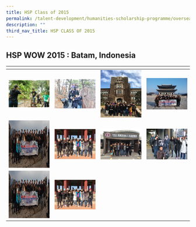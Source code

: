 ```yaml
---
title: HSP Class of 2015
permalink: /talent-development/humanities-scholarship-programme/overseasexposure-education-gallery/2015/
description: ""
third_nav_title: HSP CLASS OF 2015
---
```

HSP WOW 2015 : Batam, Indonesia
-------------------------------


<table>
<thead>
  <tr>
    <th style="width:200px"></th>
    <th style="width:200px"></th>
    <th style="width:200px"></th>
		<th style="width:200px"></th>
  </tr>
</thead>
<tbody>
  <tr>
    <td style ="text-align:center"><a href="/images/2015-batam%201.jpeg"> <img src="/images/2015-batam%201.jpeg" style="width:200px"></a></td>
    <td style ="text-align:center"><a href="/images/OEP%20Gallery/2017/Picture2.jpg"> <img src="/images/OEP%20Gallery/2017/Picture2.jpg" style="width:200px"></a></td>
    <td style ="text-align:center"><a href="/images/OEP%20Gallery/2017/Picture3.jpg"> <img src="/images/OEP%20Gallery/2017/Picture3.jpg" style="width:200px; height: 130px"></a></td>
    <td style ="text-align:center"><a href="/images/OEP%20Gallery/2017/Picture4.jpg"> <img src="/images/OEP%20Gallery/2017/Picture4.jpg" style="width:200px"></a></td>
  </tr>
   <tr>
    <td style ="text-align:center"><a href="/images/OEP%20Gallery/2017/Picture5.jpg"> <img src="/images/OEP%20Gallery/2017/Picture5.jpg" style="width:200px; height: 130px"></a></td>
    <td style ="text-align:center"><a href="/images/OEP%20Gallery/2017/Picture6.jpg"> <img src="/images/OEP%20Gallery/2017/Picture6.jpg" style="width:200px"></a></td>
    <td style ="text-align:center"><a href="/images/OEP%20Gallery/2017/Picture7.jpg"> <img src="/images/OEP%20Gallery/2017/Picture7.jpg" style="width:200px"></a></td>
    <td style ="text-align:center"><a href="/images/OEP%20Gallery/2017/Picture8.jpg"> <img src="/images/OEP%20Gallery/2017/Picture8.jpg" style="width:200px"></a></td>
  </tr>
	<tr>
    <td style ="text-align:center"><a href="/images/OEP%20Gallery/2017/Picture5.jpg"> <img src="/images/OEP%20Gallery/2017/Picture5.jpg" style="width:200px; height: 130px"></a></td>
    <td style ="text-align:center"><a href="/images/OEP%20Gallery/2017/Picture6.jpg"> <img src="/images/OEP%20Gallery/2017/Picture6.jpg" style="width:200px"></a></td>
	</tr>
</tbody>
</table>



